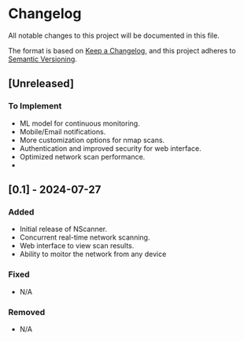 # Changelog

All notable changes to this project will be documented in this file.

The format is based on [Keep a Changelog](https://keepachangelog.com/en/1.0.0/), and this project adheres to [Semantic Versioning](https://semver.org/spec/v2.0.0.html).

## [Unreleased]

### To Implement
- ML model for continuous monitoring.
- Mobile/Email notifications.
- More customization options for nmap scans.
- Authentication and improved security for web interface.
- Optimized network scan performance.
- 

## [0.1] - 2024-07-27
### Added
- Initial release of NScanner.
- Concurrent real-time network scanning.
- Web interface to view scan results.
- Ability to moitor the network from any device

### Fixed
- N/A

### Removed
- N/A
